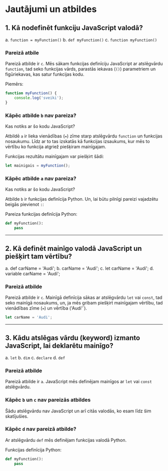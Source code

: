 # Jautājumi un atbildes

## 1. Kā nodefinēt funkciju JavaScript valodā?

a. `function = myFunction()`
b. `def myFunction()`
c. `function myFunction()`

### Pareizā atbile

Pareizā atbilde ir `c`. Mēs sākam funkcijas definīciju JavaScript ar atslēgvārdu `function`, tad seko funkcijas vārds, parastās iekavas (`()`) parametriem un figūriekavas, kas satur funkcijas kodu.

Piemērs:
```js
function myFunction() {
    console.log('sveiki');
}
```

### Kāpēc atbilde `b` nav pareiza?

Kas notiks ar šo kodu JavaScript?

Atbildē `a` ir lieka vienādības (`=`) zīme starp atslēgvārdu `function` un funkcijas nosaukumu. Līdz ar to tas izskatās kā funkcijas izsaukums, kur mēs to vērtību ko funkcija atgriež piešķiram mainīgajam.

Funkcijas rezultātu mainīgajam var piešķirt šādi:

```js
let mainigais = myFunction();
```

### Kāpēc atbilde `a` nav pareiza?

Kas notiks ar šo kodu JavaScript?

Atbilde `b` ir funkcijas definīcija Python. Un, lai būtu pilnīgi pareizi vajadzētu beigās pievienot `:`:

Pareiza funkcijas definīcija Python:

```python
def myFunction():
    pass
```

---

## 2. Kā definēt mainīgo valodā JavaScript un piešķirt tam vērtību?

a. def carName = 'Audi';
b. carName = 'Audi';
c. let carName = 'Audi';
d. variable carName = 'Audi';

### Pareizā atbilde

Pareizā atbilde ir `c`. Mainīgā definīcija sākas ar atslēgvārdu `let` vai `const`, tad seko mainīgā nosaukums, un, ja mēs gribam piešķirt mainīgajam vērtību, tad vienādības zīme (`=`) un vērtība ('Audi'`).

```js
let carName = 'Audi';
```

---

## 3. Kādu atslēgas vārdu (keyword) izmanto JavaScript, lai deklarētu mainīgo?

a. `let`
b. `dim`
c. `declare`
d. `def`

### Pareizā atbilde

Pareizā atbilde ir `a`. JavaScript mēs definējam mainīgos ar `let` vai `const` atslēgvārdu.

### Kāpēc `b` un `c` nav pareizās atbildes

Šādu atslēgvārdu nav JavaScript un arī citās valodās, ko esam līdz šim skatījušies.

### Kāpēc `d` nav pareizā atbilde?

Ar atslēgvārdu `def` mēs definējam funkcijas valodā Python.

Funkcijas definīcija Python:

```python
def myFunction():
    pass
```